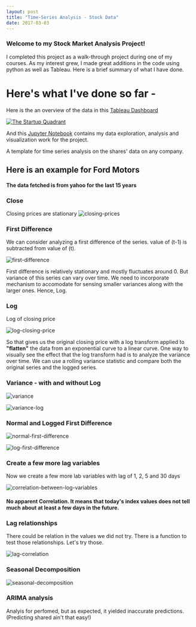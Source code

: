 ```yaml
---
layout: post
title: "Time-Series Analysis - Stock Data"
date: 2017-03-03
---
```



### Welcome to my Stock Market Analysis Project!
I completed this project as a walk-through project during one of my courses. As my interest grew, I made great additions in the code using python as well as Tableau. Here is a brief summary of what I have done.

# Here's what I've done so far -
Here is the an overview of the data in this [Tableau Dashboard](https://public.tableau.com/views/Shares-DailyOverview/Dashboard1?:embed=y&:display_count=yes)

<div class="Tableau_Embed">
<p>

<div class='tableauPlaceholder' id='viz1489740388934' style='position: relative'><noscript><a href='#'><img alt='The Startup Quadrant ' src='https:&#47;&#47;public.tableau.com&#47;static&#47;images&#47;Ve&#47;VentureCapitalists-Start-upFundingAdvice&#47;TheStartupQuadrant&#47;1_rss.png' style='border: none' /></a></noscript><object class='tableauViz'  style='display:none;'><param name='host_url' value='https%3A%2F%2Fpublic.tableau.com%2F' /> <param name='site_root' value='' /><param name='name' value='VentureCapitalists-Start-upFundingAdvice&#47;TheStartupQuadrant' /><param name='tabs' value='no' /><param name='toolbar' value='yes' /><param name='static_image' value='https:&#47;&#47;public.tableau.com&#47;static&#47;images&#47;Ve&#47;VentureCapitalists-Start-upFundingAdvice&#47;TheStartupQuadrant&#47;1.png' /> <param name='animate_transition' value='yes' /><param name='display_static_image' value='yes' /><param name='display_spinner' value='yes' /><param name='display_overlay' value='yes' /><param name='display_count' value='yes' /></object></div>                <script type='text/javascript'>                    var divElement = document.getElementById('viz1489740388934');                    var vizElement = divElement.getElementsByTagName('object')[0];                    vizElement.style.width='1004px';vizElement.style.height='869px';                    var scriptElement = document.createElement('script');                    scriptElement.src = 'https://public.tableau.com/javascripts/api/viz_v1.js';                    vizElement.parentNode.insertBefore(scriptElement, vizElement);                </script>

</p>
</div>


And this [Jupyter Notebook](https://github.com/nachiketmparanjape/Real_Time_Stock_Market_Analysis/blob/master/Stock_Market_Analysis.ipynb) contains my data exploration, analysis and visualization work for the project.


A template for time series analysis on the shares' data on any company.

## Here is an example for Ford Motors

#### The data fetched is from yahoo for the last 15 years

### Close
Closing prices are stationary
![closing-prices](https://cloud.githubusercontent.com/assets/11637437/23563095/0ce97f66-fffa-11e6-868b-fc68e1576ec8.png)

### First Difference

We can consider analyzing a first difference of the series. value of (t-1) is subtracted from value of (t).

![first-difference](https://cloud.githubusercontent.com/assets/11637437/23563098/0ceb2afa-fffa-11e6-91a5-d123249fa989.png)

First difference is relatively stationary and mostly fluctuates around 0. But variance of this series can vary over time. We need to incorporate mechanism to accomodate for sensing smaller variances along with the larger ones. Hence, Log.

### Log

Log of closing price

![log-closing-price](https://cloud.githubusercontent.com/assets/11637437/23563096/0ceaa97c-fffa-11e6-8308-3b150fbbca98.png)

So that gives us the original closing price with a log transform applied to <b>"flatten"</b> the data from an exponential curve to a linear curve. One way to visually see the effect that the log transform had is to analyze the variance over time. We can use a rolling variance statistic and compare both the original series and the logged series.


### Variance - with and without Log
![variance](https://cloud.githubusercontent.com/assets/11637437/23563103/0cfdbe04-fffa-11e6-805a-73b3094498fa.png)

![variance-log](https://cloud.githubusercontent.com/assets/11637437/23563101/0cfbad44-fffa-11e6-844c-9440efeb7dee.png)

### Normal and Logged First Difference
![normal-first-difference](https://cloud.githubusercontent.com/assets/11637437/23563102/0cfc4cea-fffa-11e6-8ad5-2f8fce20d87e.png)

![log-first-difference](https://cloud.githubusercontent.com/assets/11637437/23563100/0cedca08-fffa-11e6-8ab4-48fc744043df.png)

### Create a few more lag variables

Now we create a few more lab variables with lag of 1, 2, 5 and 30 days

![correlation-between-log-variables](https://cloud.githubusercontent.com/assets/11637437/23563097/0ceae2a2-fffa-11e6-892a-814d8908251c.png)

#### No apparent Correlation. It means that today's index values does not tell much about at least a few days in the future.

### Lag relationships

There could be relation in the values we did not try. There is a function to test those relationships. Let's try those.

![lag-correlation](https://cloud.githubusercontent.com/assets/11637437/23563099/0cebfc8c-fffa-11e6-8faa-3dbd730a3004.png)

### Seasonal Decomposition
 
![seasonal-decomposition](https://cloud.githubusercontent.com/assets/11637437/23563104/0cff2280-fffa-11e6-9bcf-8b30f208e991.png)

### ARIMA analysis

Analyis for perfomed, but as expected, it yielded inaccurate predictions. (Predicting shared ain't that easy!)
